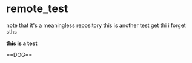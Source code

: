# remote_test
note that it's a meaningless repository 
this is another test
get thi
i forget sths


**this is a test**

==DOG==
